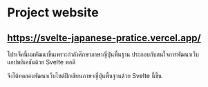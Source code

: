 # Project website
https://svelte-japanese-pratice.vercel.app/
---
โปรเจ็คนี้ผมพัฒนาขึ้นเพราะกำลังศึกษาภาษาญี่ปุ่นพื้นฐาน ประกอบกับสนใจการพัฒนาเว็บแอปพลิเคชันด้วย Svelte พอดี 

จึงได้ทดลองพัฒนาเว็บไซต์ฝึกเขียนภาษาญี่ปุ่นพื้นฐานด้วย Svelte นี้ขึ้น
